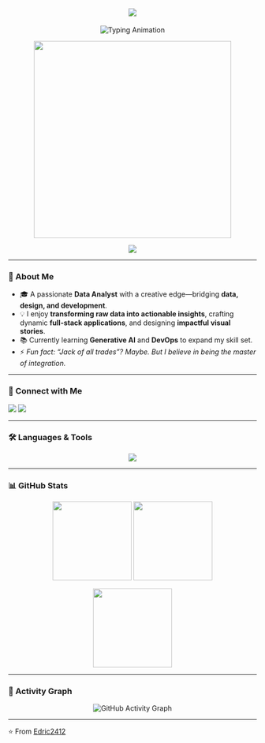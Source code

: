 <!-- Banner / Header -->
<h1 align="center">
  <img src="https://svg-banners.vercel.app/api?type=textBox&text1=Hi%20👋,%20I'm%20Edric&width=800&height=150&fontSize=50&color=000000&section=header&fontColor=ffffff" />
</h1>

<p align="center">
  <img src="https://readme-typing-svg.herokuapp.com?font=Fira+Code&weight=500&size=24&duration=3000&pause=1000&color=00C2FF&center=true&vCenter=true&width=500&lines=Data+Analyst;Web+Developer;Creative+Technologist" alt="Typing Animation" />
</p>

<p align="center">
  <img src="https://raw.githubusercontent.com/abhisheknaiidu/abhisheknaiidu/master/code.gif" width="400" />
</p>

<p align="center">
  <a href="https://portfolio-pi-sage-99.vercel.app/" target="_blank">
    <img src="https://img.shields.io/badge/🌐 Visit My Portfolio-000000?style=for-the-badge&logo=vercel&logoColor=white" />
  </a>
</p>

---

### 🌱 About Me  
- 🎓 A passionate **Data Analyst** with a creative edge—bridging **data, design, and development**.  
- 💡 I enjoy **transforming raw data into actionable insights**, crafting dynamic **full-stack applications**, and designing **impactful visual stories**.  
- 📚 Currently learning **Generative AI** and **DevOps** to expand my skill set.  
- ⚡ *Fun fact: “Jack of all trades”? Maybe. But I believe in being the master of integration.*  

---

### 🔗 Connect with Me  
<p align="left">
<a href="https://www.linkedin.com/in/edric-jeffrey-sam-52502927b/" target="_blank"><img src="https://img.shields.io/badge/LinkedIn-0077B5?style=for-the-badge&logo=linkedin&logoColor=white"/></a>
<a href="https://www.instagram.com/_.itzme.ed._/" target="_blank"><img src="https://img.shields.io/badge/Instagram-E4405F?style=for-the-badge&logo=instagram&logoColor=white"/></a>
</p>

---

### 🛠️ Languages & Tools  
<p align="center">
  <img src="https://skillicons.dev/icons?i=python,flask,tensorflow,pytorch,sklearn,opencv,pandas,seaborn,mongodb,nodejs,express,react,tailwind,bootstrap,html,css,js,sqlite,aws,photoshop&perline=8" />
</p>

---

### 📊 GitHub Stats  
<p align="center">
  <img src="https://github-readme-stats.vercel.app/api?username=edric2412&show_icons=true&theme=tokyonight&hide_border=true" height="160px"/>
  <img src="https://github-readme-streak-stats.herokuapp.com/?user=edric2412&theme=tokyonight&hide_border=true" height="160px"/>
</p>

<p align="center">
  <img src="https://github-readme-stats.vercel.app/api/top-langs/?username=edric2412&layout=compact&theme=tokyonight&hide_border=true" height="160px"/>
</p>

---

### 🚀 Activity Graph  
<p align="center">
  <img src="https://github-readme-activity-graph.vercel.app/graph?username=edric2412&theme=tokyo-night&hide_border=true" alt="GitHub Activity Graph"/>
</p>

---

⭐ From [Edric2412](https://github.com/edric2412)
